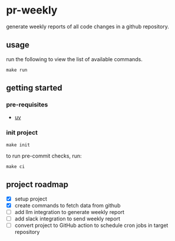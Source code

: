 # pr-weekly

generate weekly reports of all code changes in a github repository.

## usage

run the following to view the list of available commands.

```shell
make run
```

## getting started

### pre-requisites

- [uv](https://docs.astral.sh/uv/#getting-started)

### init project

```shell
make init
```

to run pre-commit checks, run:

```shell
make ci
```


## project roadmap

- [x] setup project
- [x] create commands to fetch data from github
- [ ] add llm integration to generate weekly report
- [ ] add slack integration to send weekly report
- [ ] convert project to GitHub action to schedule cron jobs in target repository
